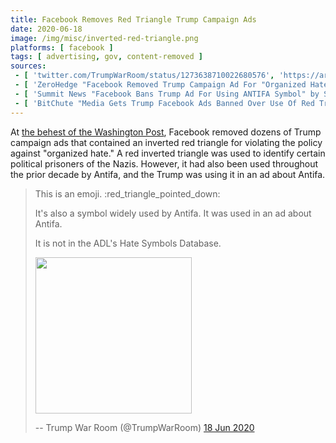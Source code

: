 ```yaml
---
title: Facebook Removes Red Triangle Trump Campaign Ads
date: 2020-06-18
image: /img/misc/inverted-red-triangle.png
platforms: [ facebook ]
tags: [ advertising, gov, content-removed ]
sources:
 - [ 'twitter.com/TrumpWarRoom/status/1273638710022680576', 'https://archive.is/2ug7u' ]
 - [ 'ZeroHedge "Facebook Removed Trump Campaign Ad For "Organized Hate" Violation" by Tyler Durden (18 Jun 2020)', 'https://archive.is/VNLxe' ]
 - [ 'Summit News "Facebook Bans Trump Ad For Using ANTIFA Symbol" by Steve Watson (19 Jun 2020)', 'https://archive.is/F9z2r' ]
 - [ 'BitChute "Media Gets Trump Facebook Ads Banned Over Use Of Red Triangle Symbol" by Tom Pool (18 Jun 2020)', 'https://www.bitchute.com/video/Zd_UGQNmtPE/' ]
---
```


At [the behest of the Washington
Post](https://archive.is/XZhen#selection-1261.0-1261.73), Facebook removed
dozens of Trump campaign ads that contained an inverted red triangle for
violating the policy against "organized hate." A red inverted triangle was used
to identify certain political prisoners of the Nazis. However, it had also been
used throughout the prior decade by Antifa, and the Trump was using it in an ad
about Antifa.

> This is an emoji. :red_triangle_pointed_down:
>
> It's also a symbol widely used by Antifa. It was used in an ad about Antifa.
>
> It is not in the ADL's Hate Symbols Database.
>
> <img src="/img/misc/antifa-red-triangle.jpg" width="250" height="auto">
>
> -- Trump War Room (@TrumpWarRoom) [18 Jun 2020](https://archive.is/2ug7u)
